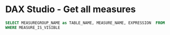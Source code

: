 # DAX Studio - Get all measures
```sql
SELECT MEASUREGROUP_NAME as TABLE_NAME, MEASURE_NAME, EXPRESSION  FROM $SYSTEM.MDSCHEMA_MEASURES
WHERE MEASURE_IS_VISIBLE
```